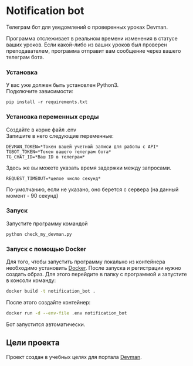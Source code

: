 # Notification bot
 Телеграм бот для уведомлений о проверенных уроках Devman.  
 
 Программа отслеживает в реальном времени изменения в статусе ваших уроков. 
 Если какой-либо из ваших уроков был проверен преподавателем, программа 
 отправит вам сообщение через вашего телеграм бота.
 
 ### Установка
 У вас уже должен быть установлен Python3.  
 Подключите зависимости:
 ```
 pip install -r requirements.txt
 ```
 
 ### Установка переменных среды
 Создайте в корне файл .env  
 Запишите в него следующие переменные:
 ```
 DEVMAN_TOKEN=*Токен вашей учетной записи для работы с API*
 TGBOT_TOKEN=*Токен вашего телеграм бота*
 TG_CHAT_ID=*Ваш ID в телеграм*
 ```
 Здесь же вы можете указать время задержки между запросами.
 ```
 REQUEST_TIMEOUT=*целое число секунд*
 ```
 По-умолчанию, если не указано, оно берется с сервера (на данный момент - 90 секунд)
 
 ### Запуск
 Запустите программу командой
 ```
 python check_my_devman.py
 ```

 ### Запуск с помощью Docker
 Для того, чтобы запустить программу локально из контейнера 
 необходимо установить [Docker](https://www.docker.com/get-started/). 
 После запуска и регистрации нужно создать образ. 
 Для этого перейдите в папку с программой и запустите в консоли команду:
 ```bash
 docker build -t notification_bot .
 ```
 После этого создайте контейнер:
 ```bash
 docker run -d --env-file .env notification_bot
 ```
 Бот запустится автоматически.

## Цели проекта
Проект создан в учебных целях для портала [Devman](https://dvmn.org/).

